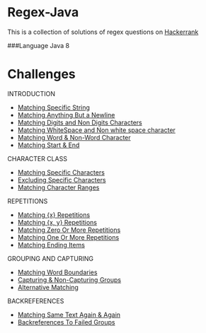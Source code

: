 # Regex-Java
This is a collection of solutions of regex questions on [Hackerrank](https://www.hackerrank.com/domains/regex/re-introduction)

###Language
Java 8

# Challenges
INTRODUCTION
* [Matching Specific String](https://github.com/PoojaB26/Regex-Java/blob/master/Introduction-01.java)
* [Matching Anything But a Newline](https://github.com/PoojaB26/Regex-Java/blob/master/Introduction-02.java)
* [Matching Digits and Non Digits Characters](https://github.com/PoojaB26/Regex-Java/blob/master/Introduction-03.java)
* [Matching WhiteSpace and Non white space character](https://github.com/PoojaB26/Regex-Java/blob/master/Introduction-04.java)
* [Matching Word & Non-Word Character](https://github.com/PoojaB26/Regex-Java/blob/master/Introduction-05.java)
* [Matching Start & End](https://github.com/PoojaB26/Regex-Java/blob/master/Introduction-06.java)

CHARACTER CLASS
* [Matching Specific Characters](https://github.com/PoojaB26/Regex-Java/blob/master/Character-01.java)
* [Excluding Specific Characters](https://github.com/PoojaB26/Regex-Java/blob/master/Character-02.java)
* [Matching Character Ranges](https://github.com/PoojaB26/Regex-Java/blob/master/Character-03.java)

REPETITIONS
* [Matching {x} Repetitions](https://github.com/PoojaB26/Regex-Java/blob/master/Repetition-01.java)
* [Matching {x, y} Repetitions](https://github.com/PoojaB26/Regex-Java/blob/master/Repetition-02.java)
* [Matching Zero Or More Repetitions](https://github.com/PoojaB26/Regex-Java/blob/master/Repetition-03.java)
* [Matching One Or More Repetitions](https://github.com/PoojaB26/Regex-Java/blob/master/Repetition-04.java)
* [Matching Ending Items](https://github.com/PoojaB26/Regex-Java/blob/master/Repetition-05.java)

GROUPING AND CAPTURING
* [Matching Word Boundaries](https://github.com/PoojaB26/Regex-Java/blob/master/Grouping-01.java)
* [Capturing & Non-Capturing Groups](https://github.com/PoojaB26/Regex-Java/blob/master/Grouping-02.java)
* [Alternative Matching](https://github.com/PoojaB26/Regex-Java/blob/master/Grouping-03.java)

BACKREFERENCES
* [Matching Same Text Again & Again](https://github.com/PoojaB26/Regex-Java/blob/master/Backreference-01.java)
* [Backreferences To Failed Groups]()
